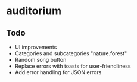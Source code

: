 # auditorium

## Todo

- UI improvements
- Categories and subcategories "nature.forest"
- Random song button
- Replace errors with toasts for user-friendliness
- Add error handling for JSON errors